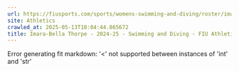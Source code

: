 ```yaml
---
url: https://fiusports.com/sports/womens-swimming-and-diving/roster/imara-bella-thorpe/12857
site: Athletics
crawled_at: 2025-05-13T10:04:44.865672
title: Imara-Bella Thorpe - 2024-25 - Swimming and Diving - FIU Athletics
---
```


Error generating fit markdown: '<' not supported between instances of 'int' and 'str'